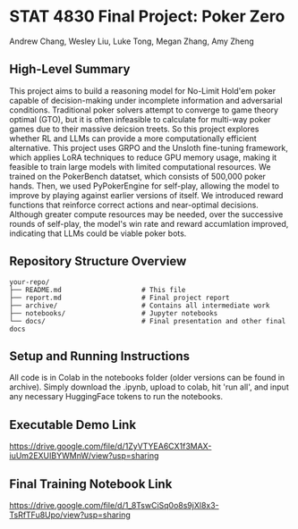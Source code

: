 # STAT 4830 Final Project: Poker Zero
Andrew Chang, Wesley Liu, Luke Tong, Megan Zhang, Amy Zheng

## High-Level Summary
This project aims to build a reasoning model for No-Limit Hold'em poker capable of decision-making under incomplete information and adversarial conditions. Traditional poker solvers attempt to converge to game theory optimal (GTO), but it is often infeasible to calculate for multi-way poker games due to their massive deicsion treets. So this project explores whether RL and LLMs can provide a more computationally efficient alternative. This project uses GRPO and the Unsloth fine-tuning framework, which applies LoRA techniques to reduce GPU memory usage, making it feasible to train large models with limited computational resources. We trained on the PokerBench datatset, which consists of 500,000 poker hands. Then, we used PyPokerEngine for self-play, allowing the model to improve by playing against earlier versions of itself. We introduced reward functions that reinforce correct actions and near-optimal decisions. Although greater compute resources may be needed, over the successive rounds of self-play, the model's win rate and reward accumlation improved, indicating that LLMs could be viable poker bots. 

## Repository Structure Overview
```
your-repo/
├── README.md                    # This file
├── report.md                    # Final project report
├── archive/                     # Contains all intermediate work
├── notebooks/                   # Jupyter notebooks
└── docs/                        # Final presentation and other final docs
```

## Setup and Running Instructions
All code is in Colab in the notebooks folder (older versions can be found in archive). Simply download the .ipynb, upload to colab, hit 'run all', and input any necessary HuggingFace tokens to run the notebooks.

## Executable Demo Link
https://drive.google.com/file/d/1ZyVTYEA6CX1f3MAX-iuUm2EXUIBYWMnW/view?usp=sharing

## Final Training Notebook Link
https://drive.google.com/file/d/1_8TswCiSq0o8s9jXl8x3-TsRfTFu8Upo/view?usp=sharing
